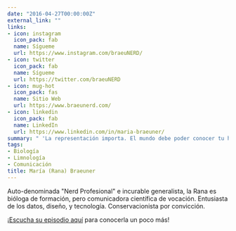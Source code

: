 ```yaml
---
date: "2016-04-27T00:00:00Z"
external_link: ""
links:
- icon: instagram
  icon_pack: fab
  name: Sígueme
  url: https://www.instagram.com/braeuNERD/
- icon: twitter
  icon_pack: fab
  name: Sígueme
  url: https://twitter.com/braeuNERD
- icon: mug-hot
  icon_pack: fas
  name: Sitio Web
  url: https://www.braeunerd.com/
- icon: linkedin
  icon_pack: fab
  name: LinkedIn
  url: https://www.linkedin.com/in/maria-braeuner/
summary: " 'La representación importa. El mundo debe poder conocer tu historia.' "
tags:
- Biología
- Limnología
- Comunicación
title: María (Rana) Braeuner
---
```


Auto-denominada "Nerd Profesional" e incurable generalista, la Rana es bióloga de formación, pero comunicadora científica de vocación. Entusiasta de los datos, diseño, y tecnología. Conservacionista por convicción.  

¡[Escucha su episodio aquí](https://epistemas.netlify.app/post/e3ranabraeuner/) para conocerla un poco más!